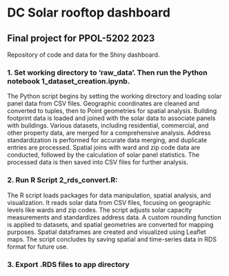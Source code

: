 # DC Solar rooftop dashboard
## Final project for PPOL-5202 2023
Repository of code and data for the Shiny dashboard.

### 1. Set working directory to ‘raw_data’. Then run the Python notebook 1_dataset_creation.ipynb.
The Python script begins by setting the working directory and loading solar panel data from CSV files. Geographic coordinates are cleaned and converted to tuples, then to Point geometries for spatial analysis. Building footprint data is loaded and joined with the solar data to associate panels with buildings. Various datasets, including residential, commercial, and other property data, are merged for a comprehensive analysis. Address standardization is performed for accurate data merging, and duplicate entries are processed. Spatial joins with ward and zip code data are conducted, followed by the calculation of solar panel statistics.
The processed data is then saved into CSV files for further analysis.

### 2. Run R Script 2_rds_convert.R:
The R script loads packages for data manipulation, spatial analysis, and visualization.
It reads solar data from CSV files, focusing on geographic levels like wards and zip codes.
The script adjusts solar capacity measurements and standardizes address data.
A custom rounding function is applied to datasets, and spatial geometries are converted for mapping purposes. Spatial dataframes are created and visualized using Leaflet maps. The script concludes by saving spatial and time-series data in RDS format for future use.

### 3.  Export .RDS files to app directory
